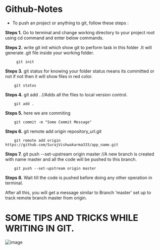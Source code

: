 # Github-Notes 

-  To push an project or anything to git, follow these steps :

**Steps 1.** Go to terminal and change working directory to your project root using cd command and enter below commands.

**Steps 2.** write git init which show git to perform task in this folder .It will generate .git file inside your working folder. 

         git init


**Steps 3.** git status for knowing your folder status means its committed or not if not then it will show files in red color.

        git status


**Steps 4.** git add .   //Adds all the files to local version control.
 
        git add . 


**Steps 5.** here we are commiting
        
        git commit -m "Some Commit Message"


**Steps 6.** git remote add origin repository_url.git 
 
        git remote add origin https://github.com/SurajVishwakarma333/app_name.git


**Steps 7.** git push --set-upstream origin master   //A new branch is created with name master and all the code will be pushed to this branch.
     
        git push --set-upstream origin master


**Steps 8.**  Wait till the code is pushed before doing any other operation in terminal.

After all this, you will get a message similar to Branch 'master' set up to track remote branch master from origin.

# SOME TIPS AND TRICKS WHILE WRITING IN GIT.

![image](https://user-images.githubusercontent.com/101108540/173771871-c9e6f233-3a98-4d8c-875f-b9d9dd84efdb.jpeg)











